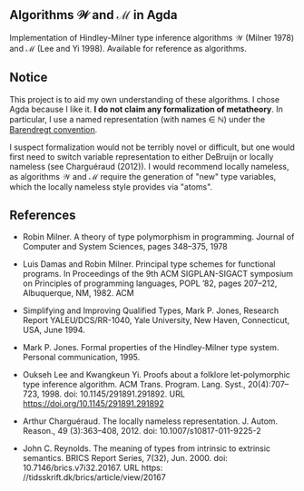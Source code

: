 ## Algorithms 𝒲 and ℳ in Agda
Implementation of Hindley-Milner type inference algorithms 𝒲 (Milner 1978) and ℳ (Lee
and Yi 1998). Available for reference as algorithms.

## Notice

This project is to aid my own understanding of these algorithms. I chose Agda
because I like it. **I do not claim any formalization of metatheory**. In
particular, I use a named representation (with names ∈ ℕ) under the [Barendregt
convention](https://cs.stackexchange.com/questions/69323/barendregts-variable-convention-what-does-it-mean).

I suspect formalization would not be terribly novel or difficult, but one would
first need to switch variable representation to either DeBruijn or locally
nameless (see Charguéraud (2012)). I would recommend locally nameless, as
algorithms 𝒲 and ℳ require the generation of "new" type variables, which the
locally nameless style provides via "atoms".


## References

- Robin Milner. A theory of type polymorphism in programming. Journal of
  Computer and System Sciences, pages 348–375, 1978

- Luis Damas and Robin Milner. Principal type schemes for functional programs.
  In Proceedings of the 9th ACM SIGPLAN-SIGACT symposium on Principles of
  programming languages, POPL ’82, pages 207–212, Albuquerque, NM, 1982. ACM

- Simplifying and Improving Qualified Types, Mark P. Jones, Research Report
  YALEU/DCS/RR-1040, Yale University, New Haven, Connecticut, USA, June
  1994.

- Mark P. Jones. Formal properties of the Hindley-Milner type system. Personal
  communication, 1995.

- Oukseh Lee and Kwangkeun Yi. Proofs about a folklore let-polymorphic type
  inference algorithm. ACM Trans. Program. Lang. Syst., 20(4):707–723, 1998.
  doi: 10.1145/291891.291892. URL https://doi.org/10.1145/291891.291892

- Arthur Charguéraud. The locally nameless representation. J. Autom. Reason., 49
  (3):363–408, 2012. doi: 10.1007/s10817-011-9225-2

- John C. Reynolds. The meaning of types from intrinsic to extrinsic semantics.
  BRICS Report Series, 7(32), Jun. 2000. doi: 10.7146/brics.v7i32.20167. URL
  https: //tidsskrift.dk/brics/article/view/20167
